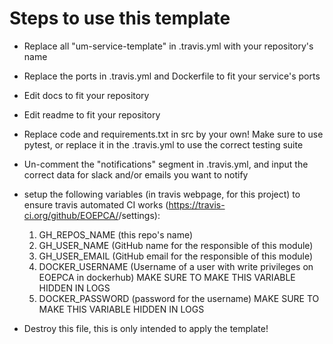 # Steps to use this template
- Replace all "um-service-template" in .travis.yml with your repository's name
- Replace the ports in .travis.yml and Dockerfile to fit your service's ports
- Edit docs to fit your repository
- Edit readme to fit your repository
- Replace code and requirements.txt in src by your own! Make sure to use pytest, or replace it in the .travis.yml to use the correct testing suite 
- Un-comment the "notifications" segment in .travis.yml, and input the correct data for slack and/or emails you want to notify

- setup the following variables (in travis webpage, for this project) to ensure travis automated CI works (https://travis-ci.org/github/EOEPCA/<project>/settings):
    1. GH_REPOS_NAME (this repo's name)
    2. GH_USER_NAME (GitHub name for the responsible of this module)
    3. GH_USER_EMAIL (GitHub email for the responsible of this module)
    4. DOCKER_USERNAME (Username of a user with write privileges on EOEPCA in dockerhub) MAKE SURE TO MAKE THIS VARIABLE HIDDEN IN LOGS
    5. DOCKER_PASSWORD (password for the username) MAKE SURE TO MAKE THIS VARIABLE HIDDEN IN LOGS

- Destroy this file, this is only intended to apply the template!